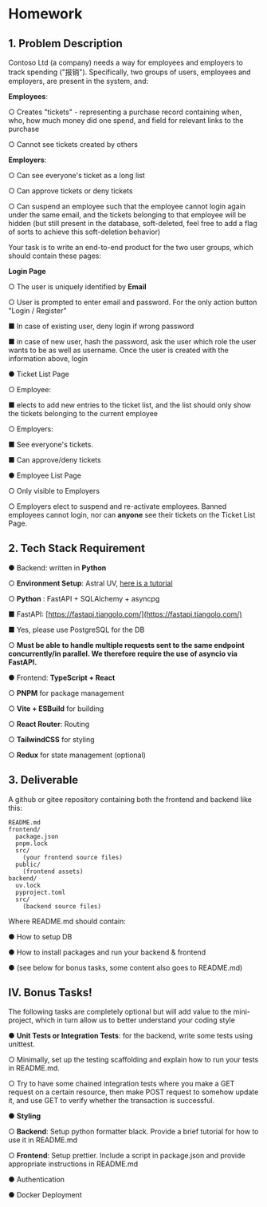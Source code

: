 
# **Homework**

## **1. Problem Description**

Contoso Ltd (a company) needs a way for employees and employers to track spending ("报销"). Specifically, two groups of users, employees and employers, are present in the system, and:

**Employees**:

○ Creates "tickets" - representing a purchase record containing when, who, how much money did one spend, and field for relevant links to the purchase

○ Cannot see tickets created by others

**Employers**:

○ Can see everyone's ticket as a long list

○ Can approve tickets or deny tickets

○ Can suspend an employee such that the employee cannot login again under the same email, and the tickets belonging to that employee will be hidden (but still present in the database, soft-deleted, feel free to add a flag of sorts to achieve this soft-deletion behavior)

Your task is to write an end-to-end product for the two user groups, which should contain these pages:

**Login Page**

○ The user is uniquely identified by **Email**

○ User is prompted to enter email and password. For the only action button "Login / Register"

■ In case of existing user, deny login if wrong password

■ in case of new user, hash the password, ask the user which role the user wants to be as well as username. Once the user is created with the information above, login

● Ticket List Page

○ Employee:

■ elects to add new entries to the ticket list, and the list should only show the tickets belonging to the current employee

○ Employers:

■ See everyone's tickets.

■ Can approve/deny tickets

● Employee List Page

○ Only visible to Employers

○ Employers elect to suspend and re-activate employees. Banned employees cannot login, nor can **anyone** see their tickets on the Ticket List Page.

## **2. Tech Stack Requirement**

● Backend: written in **Python**

○ **Environment Setup**: Astral UV, [here is a tutorial](https://docs.astral.sh/uv/getting-started/)

○ **Python** : FastAPI + SQLAlchemy + asyncpg

■ FastAPI: [https://fastapi.tiangolo.com/](https://fastapi.tiangolo.com/)

■ Yes, please use PostgreSQL for the DB

○ **Must be able to handle multiple requests sent to the same endpoint concurrently/in parallel. We therefore require the use of asyncio via FastAPI.**

● Frontend: **TypeScript + React**

○ **PNPM** for package management

○ **Vite + ESBuild** for building

○ **React Router**: Routing

○ **TailwindCSS** for styling

○ **Redux** for state management (optional)

## **3. Deliverable**

A github or gitee repository containing both the frontend and backend like this:

```
README.md
frontend/
  package.json
  pnpm.lock
  src/
    (your frontend source files)
  public/
    (frontend assets)
backend/
  uv.lock
  pyproject.toml
  src/
    (backend source files)

```

Where README.md should contain:

● How to setup DB

● How to install packages and run your backend & frontend

● (see below for bonus tasks, some content also goes to README.md)

## **IV. Bonus Tasks!**

The following tasks are completely optional but will add value to the mini-project, which in turn allow us to better understand your coding style

● **Unit Tests or Integration Tests**:  for the backend, write some tests using unittest.

○ Minimally, set up the testing scaffolding and explain how to run your tests in  README.md.

○ Try to have some chained integration tests where you make a GET request on a certain resource, then make POST request to somehow update it, and use GET to verify whether the transaction is successful.

● **Styling**

○ **Backend**: Setup python formatter black. Provide a brief tutorial for how to use it in README.md

○ **Frontend**: Setup prettier. Include a script in package.json and provide appropriate instructions in README.md

● Authentication

● Docker Deployment